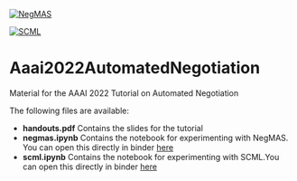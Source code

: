 [![NegMAS](https://mybinder.org/badge_logo.svg)](https://mybinder.org/v2/gh/yasserfarouk/Aaai2022AutomatedNegotiation/HEAD?labpath=negmas.ipynb)

[![SCML](https://mybinder.org/badge_logo.svg)](https://mybinder.org/v2/gh/yasserfarouk/Aaai2022AutomatedNegotiation/HEAD?labpath=scml.ipynb)

# Aaai2022AutomatedNegotiation
Material for the AAAI 2022 Tutorial on Automated Negotiation

The following files are available:

- **handouts.pdf** Contains the slides for the tutorial
- **negmas.ipynb** Contains the notebook for experimenting with NegMAS. You can open this directly in binder [here](https://mybinder.org/v2/gh/yasserfarouk/Aaai2022AutomatedNegotiation/HEAD?labpath=negmas.ipynb)
- **scml.ipynb** Contains the notebook for experimenting with SCML.You can open this directly in binder [here](https://mybinder.org/v2/gh/yasserfarouk/Aaai2022AutomatedNegotiation/HEAD?labpath=scml.ipynb)

